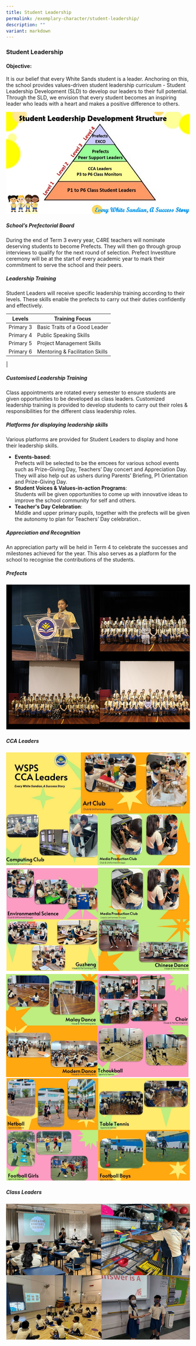 ```yaml
---
title: Student Leadership
permalink: /exemplary-character/student-leadership/
description: ""
variant: markdown
---
```

### **Student Leadership**
#### **Objective:**
It is our belief that every White Sands student is a leader. Anchoring on this, the school provides values-driven student leadership curriculum - Student Leadership Development (SLD) to develop our leaders to their full potential. Through the SLD, we envision that every student becomes an inspiring leader who leads with a heart and makes a positive difference to others.

![](/images/Structure.jpg)




##### **School’s Prefectorial Board**
During the end of Term 3 every year, C4RE teachers will nominate deserving students to become Prefects. They will then go through group interviews to qualify for the next round of selection. Prefect Investiture ceremony will be at the start of every academic year to mark their commitment to serve the school and their peers.

##### **Leadership Training**
Student 
Leaders will receive specific leadership training according to their levels. These skills enable the prefects to carry out their duties confidently and effectively.

| Levels | Training Focus |
|---|---|
| Primary 3 | Basic Traits of a Good Leader |
| Primary 4 | Public Speaking Skills |
| Primary 5 | Project Management Skills |
| Primary 6 | Mentoring &amp; Facilitation Skills |
|

##### **Customised Leadership Training**
Class appointments are rotated every semester to ensure students are given opportunities to be developed as class leaders. Customized leadership training is provided to develop students to carry out their roles &amp; responsibilities for the different class leadership roles. 




##### **Platforms for displaying leadership skills**
Various platforms are provided for Student Leaders to display and hone their leadership skills.
*   **Events-based**:<br> Prefects will be selected to be the emcees for various school events such as Prize-Giving Day, Teachers’ Day concert and Appreciation Day. They will also help out as ushers during Parents’ Briefing, P1 Orientation and Prize-Giving Day.
*   **Student Voices &amp; Values-in-action Programs**:<br> Students will be given opportunities to come up with innovative ideas to improve the school community for self and others.
*   **Teacher's Day Celebration**:<br> Middle and upper primary pupils, together with the prefects will be given the autonomy to plan for Teachers’ Day celebration..

##### **Appreciation and Recognition**
An appreciation party will be held in Term 4 to celebrate the successes and milestones achieved for the year. This also serves as a platform for the school to recognise the contributions of the students.

##### **Prefects**
![](/images/Untitled.png)

##### **CCA Leaders**

![](/images/leadership%202.png)
![](/images/leadership%203.png)
![](/images/leadership%204.png)
![](/images/leadership%205.png)

##### **Class Leaders**
![](/images/class%20leaders.png)